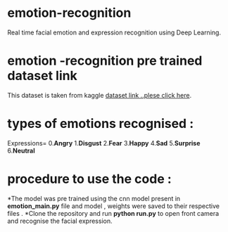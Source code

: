 # emotion-recognition
Real time facial emotion and expression recognition using Deep Learning.

# emotion -recognition pre trained dataset link 
This dataset is taken from kaggle [dataset link ..plese click here](https://drive.google.com/file/d/1mvoYppdeiOSLx2lGE7Ow6rGlU5IIXxy6/view?usp=sharing).

# types of emotions recognised : 
Expressions=
0.**Angry**
1.**Disgust**
2.**Fear**
3.**Happy**
4.**Sad**
5.**Surprise**
6.**Neutral**

# procedure to use the code :
*The model was pre trained using the cnn model present in **emotion_main.py** file and model , weights were saved to their respective files .
*Clone the repository and run **python run.py** to open front camera and recognise the facial expression. 
